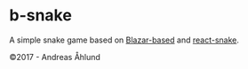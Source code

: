 # b-snake

A simple snake game based on [Blazar-based](https://github.com/schibsted/blazar) and [react-snake](https://github.com/werein/react-snake).

©2017 - Andreas Åhlund

